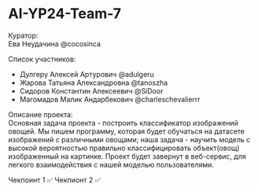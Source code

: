 # AI-YP24-Team-7

Куратор:  
Ева Неудачина @cocosinca  

Список участников: 
- Дулгеру Алексей Артурович @adulgeru  
- Жарова Татьяна Александровна @tanoszha  
- Сидоров Константин Алексеевич @SiDoor  
- Магомадов Малик Андарбекович @charleschevalierrr  

Описание проекта:  
Основная задача проекта - построить классификатор изображений овощей. Мы пишем программу, которая будет обучаться на датасете изображений с различными овощами; наша задача - научить модель с высокой вероятностью правильно классифицировать объект(овощ) изображенный на картинке. Проект будет завернут в веб-сервис, для легкого взаимодействия с нашей моделью пользователями. 

Чекпоинт 1 ✅
Чекпионт 2 ✅
